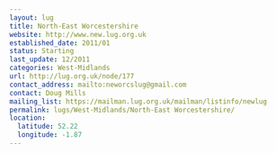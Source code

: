 ```yaml
---
layout: lug
title: North-East Worcestershire
website: http://www.new.lug.org.uk
established_date: 2011/01
status: Starting
last_update: 12/2011
categories: West-Midlands
url: http://lug.org.uk/node/177
contact_address: mailto:neworcslug@gmail.com
contact: Doug Mills
mailing_list: https://mailman.lug.org.uk/mailman/listinfo/newlug
permalink: lugs/West-Midlands/North-East Worcestershire/
location:
  latitude: 52.22
  longitude: -1.87
---
```

